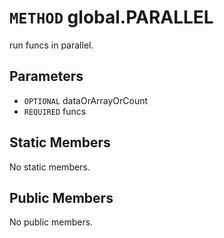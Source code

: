 # `METHOD` global.PARALLEL
run funcs in parallel.

## Parameters
* `OPTIONAL` dataOrArrayOrCount 
* `REQUIRED` funcs 

## Static Members
No static members.

## Public Members
No public members.
